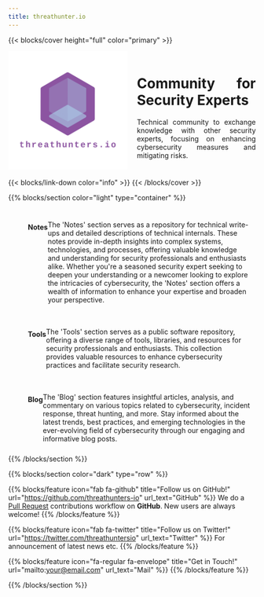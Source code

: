 ```yaml
---
title: threathunter.io
---
```


{{< blocks/cover height="full" color="primary" >}}
<div style="display: flex; align-items: center;">
    <div style="flex: 1; margin-right: 20px;">
        <img src="images/logo_transparent.png" alt="Description of the image" style="max-width: 100%; height: auto;">
    </div>
    <div style="flex: 1; text-align: justify;">
        <h1>Community for Security Experts</h1>
        <p>Technical community to exchange knowledge with other security experts, focusing on enhancing cybersecurity measures and mitigating risks.</p>
    </div>
</div>

{{< blocks/link-down color="info" >}}
{{< /blocks/cover >}}


{{% blocks/section color="light" type="container" %}}
<div class="body-container push-up">
  <div class="container">
    <div class="row">
      <div class="col-lg-4">        
        <div class="card-shadow" style="display: flex; align-items: flex-start; padding: 10px;">
          <i class="fa-solid fa-clipboard" style="font-size: 50px; margin-right: 30px;"></i>
          <h4 class="section-text-bold">Notes</h4>
          <p class="section-text">
           The 'Notes' section serves as a repository for technical write-ups and detailed descriptions of technical internals. These notes provide in-depth insights into complex systems, technologies, and processes, offering valuable knowledge and understanding for security professionals and enthusiasts alike. Whether you're a seasoned security expert seeking to deepen your understanding or a newcomer looking to explore the intricacies of cybersecurity, the 'Notes' section offers a wealth of information to enhance your expertise and broaden your perspective.
          </p>
        </div>
      </div>
      <div class="col-lg-4">  
        <div class="card-shadow" style="display: flex; align-items: flex-start; padding: 10px;">
        <i class="fa-solid fa-gear" style="font-size: 50px; margin-right: 30px;"></i>
          <h4 class="section-text-bold">Tools</h4>
          <p class="section-text">
            The 'Tools' section serves as a public software repository, offering a diverse range of tools, libraries, and resources for security professionals and enthusiasts. This collection provides valuable resources to enhance cybersecurity practices and facilitate security research.
          </p>
        </div>
      </div>
      <div class="col-lg-4">        
        <div class="card-shadow" style="display: flex; align-items: flex-start; padding: 10px;">
        <i class="fa-brands fa-blogger" style="font-size: 50px; margin-right: 30px;"></i>
          <h4 class="section-text-bold">Blog</h4>
          <p class="section-text">
            The 'Blog' section features insightful articles, analysis, and commentary on various topics related to cybersecurity, incident response, threat hunting, and more. Stay informed about the latest trends, best practices, and emerging technologies in the ever-evolving field of cybersecurity through our engaging and informative blog posts.
          </p>
        </div>
      </div>
    </div>
  </div>
</div>
{{% /blocks/section %}}

{{% blocks/section color="dark" type="row" %}}

{{% blocks/feature icon="fab fa-github" title="Follow us on GitHub!" url="https://github.com/threathunters-io" url_text="GitHub" %}}
We do a [Pull Request](https://github.com/google/docsy-example/pulls) contributions workflow on **GitHub**. New users are always welcome!
{{% /blocks/feature %}}

{{% blocks/feature icon="fab fa-twitter" title="Follow us on Twitter!" url="https://twitter.com/threathuntersio" url_text="Twitter" %}}
For announcement of latest news etc.
{{% /blocks/feature %}}

{{% blocks/feature icon="fa-regular fa-envelope" title="Get in Touch!" url="mailto:your@email.com" url_text="Mail" %}}
{{% /blocks/feature %}}

{{% /blocks/section %}}
